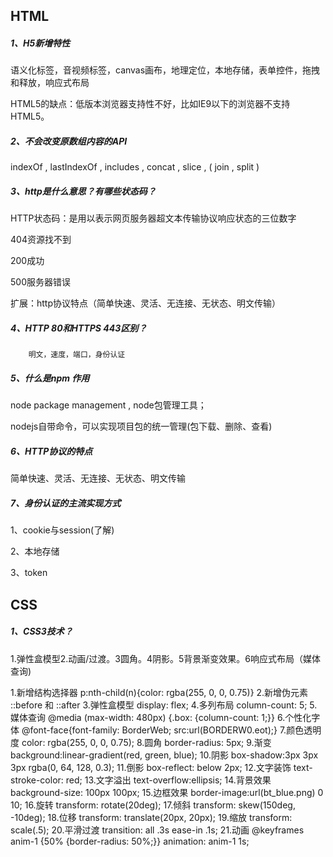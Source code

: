 ## HTML

##### 1、H5新增特性

语义化标签，音视频标签，canvas画布，地理定位，本地存储，表单控件，拖拽和释放，响应式布局

HTML5的缺点：低版本浏览器支持性不好，比如IE9以下的浏览器不支持HTML5。

##### 2、不会改变原数组内容的API

indexOf , lastIndexOf , includes , concat , slice , ( join , split )

##### 3、http是什么意思？有哪些状态码？

HTTP状态码：是用以表示网页服务器超文本传输协议响应状态的三位数字

404资源找不到

200成功

500服务器错误

扩展：http协议特点（简单快速、灵活、无连接、无状态、明文传输）

##### 4、HTTP 80和HTTPS 443区别？

  		明文，速度，端口，身份认证

##### 5、什么是npm 作用

node package management , node包管理工具；

nodejs自带命令，可以实现项目包的统一管理(包下载、删除、查看)

##### 6、HTTP协议的特点

简单快速、灵活、无连接、无状态、明文传输

##### 7、身份认证的主流实现方式

1、cookie与session(了解)

2、本地存储

3、token



## CSS

##### 1、CSS3技术？

1.弹性盒模型2.动画/过渡。3圆角。4阴影。5背景渐变效果。6响应式布局（媒体查询)

1.新增结构选择器
p:nth-child(n){color: rgba(255, 0, 0, 0.75)}
2.新增伪元素
::before 和 ::after
3.弹性盒模型
display: flex;
4.多列布局
column-count: 5;
5.媒体查询 
@media (max-width: 480px) {.box: {column-count: 1;}}
6.个性化字体 
@font-face{font-family: BorderWeb; src:url(BORDERW0.eot);}
7.颜色透明度
color: rgba(255, 0, 0, 0.75);
8.圆角
border-radius: 5px;
9.渐变 
background:linear-gradient(red, green, blue);
10.阴影
box-shadow:3px 3px 3px rgba(0, 64, 128, 0.3);
11.倒影 
box-reflect: below 2px;
12.文字装饰
text-stroke-color: red;
13.文字溢出 
text-overflow:ellipsis;
14.背景效果
background-size: 100px 100px;
15.边框效果
border-image:url(bt_blue.png) 0 10;
16.旋转
transform: rotate(20deg);
17.倾斜
transform: skew(150deg, -10deg);
18.位移
transform: translate(20px, 20px);
19.缩放
transform: scale(.5);
20.平滑过渡 
transition: all .3s ease-in .1s;
21.动画 
@keyframes anim-1 {50% {border-radius: 50%;}} animation: anim-1 1s;